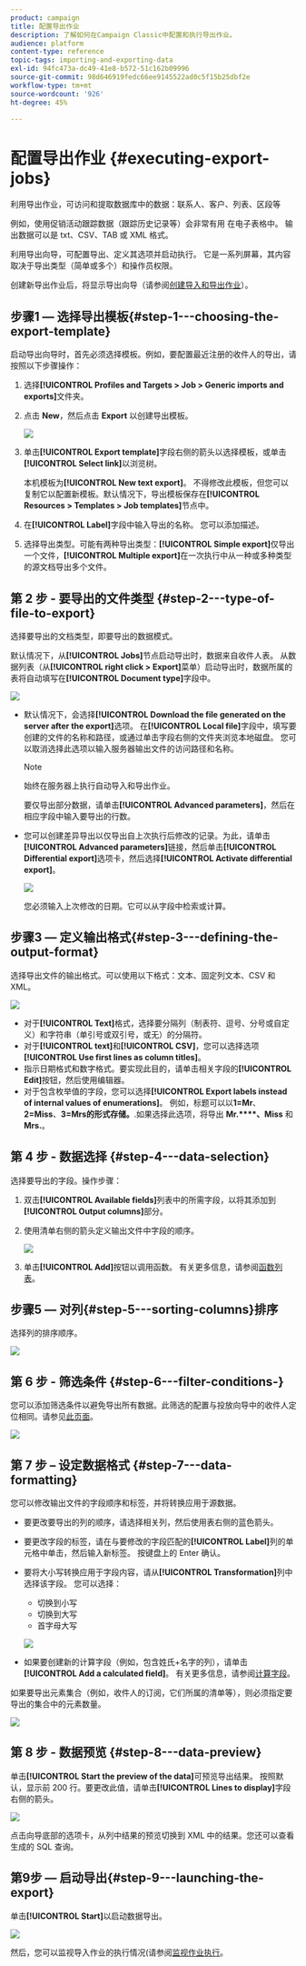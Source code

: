 ```yaml
---
product: campaign
title: 配置导出作业
description: 了解如何在Campaign Classic中配置和执行导出作业。
audience: platform
content-type: reference
topic-tags: importing-and-exporting-data
exl-id: 94fc473a-dc49-41e8-b572-51c162b09996
source-git-commit: 98d646919fedc66ee9145522ad0c5f15b25dbf2e
workflow-type: tm+mt
source-wordcount: '926'
ht-degree: 45%

---
```


# 配置导出作业 {#executing-export-jobs}

利用导出作业，可访问和提取数据库中的数据：联系人、客户、列表、区段等

例如，使用促销活动跟踪数据（跟踪历史记录等）会非常有用 在电子表格中。 输出数据可以是 txt、CSV、TAB 或 XML 格式。

利用导出向导，可配置导出、定义其选项并启动执行。 它是一系列屏幕，其内容取决于导出类型（简单或多个）和操作员权限。

创建新导出作业后，将显示导出向导（请参阅[创建导入和导出作业](../../platform/using/creating-import-export-jobs.md)）。

## 步骤1 — 选择导出模板{#step-1---choosing-the-export-template}

启动导出向导时，首先必须选择模板。例如，要配置最近注册的收件人的导出，请按照以下步骤操作：

1. 选择&#x200B;**[!UICONTROL Profiles and Targets > Job > Generic imports and exports]**&#x200B;文件夹。
1. 点击 **New**，然后点击 **Export** 以创建导出模板。

   ![](assets/s_ncs_user_export_wizard01.png)

1. 单击&#x200B;**[!UICONTROL Export template]**&#x200B;字段右侧的箭头以选择模板，或单击&#x200B;**[!UICONTROL Select link]**&#x200B;以浏览树。

   本机模板为&#x200B;**[!UICONTROL New text export]**。 不得修改此模板，但您可以复制它以配置新模板。默认情况下，导出模板保存在&#x200B;**[!UICONTROL Resources > Templates > Job templates]**&#x200B;节点中。

1. 在&#x200B;**[!UICONTROL Label]**&#x200B;字段中输入导出的名称。 您可以添加描述。
1. 选择导出类型。可能有两种导出类型：**[!UICONTROL Simple export]**&#x200B;仅导出一个文件，**[!UICONTROL Multiple export]**&#x200B;在一次执行中从一种或多种类型的源文档导出多个文件。

## 第 2 步 - 要导出的文件类型 {#step-2---type-of-file-to-export}

选择要导出的文档类型，即要导出的数据模式。

默认情况下，从&#x200B;**[!UICONTROL Jobs]**&#x200B;节点启动导出时，数据来自收件人表。 从数据列表（从&#x200B;**[!UICONTROL right click > Export]**&#x200B;菜单）启动导出时，数据所属的表将自动填写在&#x200B;**[!UICONTROL Document type]**&#x200B;字段中。

![](assets/s_ncs_user_export_wizard02.png)

* 默认情况下，会选择&#x200B;**[!UICONTROL Download the file generated on the server after the export]**&#x200B;选项。 在&#x200B;**[!UICONTROL Local file]**&#x200B;字段中，填写要创建的文件的名称和路径，或通过单击字段右侧的文件夹浏览本地磁盘。 您可以取消选择此选项以输入服务器输出文件的访问路径和名称。

   >[!NOTE]
   >
   >始终在服务器上执行自动导入和导出作业。
   >
   >要仅导出部分数据，请单击&#x200B;**[!UICONTROL Advanced parameters]**，然后在相应字段中输入要导出的行数。

* 您可以创建差异导出以仅导出自上次执行后修改的记录。为此，请单击&#x200B;**[!UICONTROL Advanced parameters]**&#x200B;链接，然后单击&#x200B;**[!UICONTROL Differential export]**&#x200B;选项卡，然后选择&#x200B;**[!UICONTROL Activate differential export]**。

   ![](assets/s_ncs_user_export_wizard02_b.png)

   您必须输入上次修改的日期。它可以从字段中检索或计算。

## 步骤3 — 定义输出格式{#step-3---defining-the-output-format}

选择导出文件的输出格式。可以使用以下格式：文本、固定列文本、CSV 和 XML。

![](assets/s_ncs_user_export_wizard03.png)

* 对于&#x200B;**[!UICONTROL Text]**&#x200B;格式，选择要分隔列（制表符、逗号、分号或自定义）和字符串（单引号或双引号，或无）的分隔符。
* 对于&#x200B;**[!UICONTROL text]**&#x200B;和&#x200B;**[!UICONTROL CSV]**，您可以选择选项&#x200B;**[!UICONTROL Use first lines as column titles]**。
* 指示日期格式和数字格式。要实现此目的，请单击相关字段的&#x200B;**[!UICONTROL Edit]**&#x200B;按钮，然后使用编辑器。
* 对于包含枚举值的字段，您可以选择&#x200B;**[!UICONTROL Export labels instead of internal values of enumerations]**。 例如，标题可以以&#x200B;**1=Mr**、**2=Miss**、**3=Mrs的形式存储。**.如果选择此选项，将导出 **Mr.****、Miss** 和 **Mrs.**。

## 第 4 步 - 数据选择 {#step-4---data-selection}

选择要导出的字段。操作步骤：

1. 双击&#x200B;**[!UICONTROL Available fields]**&#x200B;列表中的所需字段，以将其添加到&#x200B;**[!UICONTROL Output columns]**&#x200B;部分。
1. 使用清单右侧的箭头定义输出文件中字段的顺序。

   ![](assets/s_ncs_user_export_wizard04.png)

1. 单击&#x200B;**[!UICONTROL Add]**&#x200B;按钮以调用函数。 有关更多信息，请参阅[函数列表](../../platform/using/defining-filter-conditions.md#list-of-functions)。

## 步骤5 — 对列{#step-5---sorting-columns}排序

选择列的排序顺序。

![](assets/s_ncs_user_export_wizard05.png)

## 第 6 步 - 筛选条件 {#step-6---filter-conditions-}

您可以添加筛选条件以避免导出所有数据。此筛选的配置与投放向导中的收件人定位相同。请参见[此页面](../../delivery/using/steps-defining-the-target-population.md)。

![](assets/s_ncs_user_export_wizard05_b.png)

## 第 7 步 – 设定数据格式 {#step-7---data-formatting}

您可以修改输出文件的字段顺序和标签，并将转换应用于源数据。

* 要更改要导出的列的顺序，请选择相关列，然后使用表右侧的蓝色箭头。
* 要更改字段的标签，请在与要修改的字段匹配的&#x200B;**[!UICONTROL Label]**&#x200B;列的单元格中单击，然后输入新标签。 按键盘上的 Enter 确认。
* 要将大小写转换应用于字段内容，请从&#x200B;**[!UICONTROL Transformation]**&#x200B;列中选择该字段。 您可以选择：

   * 切换到小写
   * 切换到大写
   * 首字母大写

   ![](assets/s_ncs_user_export_wizard06.png)

* 如果要创建新的计算字段（例如，包含姓氏+名字的列），请单击&#x200B;**[!UICONTROL Add a calculated field]**。 有关更多信息，请参阅[计算字段](../../platform/using/executing-import-jobs.md#calculated-fields)。

如果要导出元素集合（例如，收件人的订阅，它们所属的清单等），则必须指定要导出的集合中的元素数量。

![](assets/s_ncs_user_export_wizard06_c.png)

## 第 8 步 - 数据预览 {#step-8---data-preview}

单击&#x200B;**[!UICONTROL Start the preview of the data]**&#x200B;可预览导出结果。 按照默认，显示前 200 行。要更改此值，请单击&#x200B;**[!UICONTROL Lines to display]**&#x200B;字段右侧的箭头。

![](assets/s_ncs_user_export_wizard07.png)

点击向导底部的选项卡，从列中结果的预览切换到 XML 中的结果。您还可以查看生成的 SQL 查询。

## 第9步 — 启动导出{#step-9---launching-the-export}

单击&#x200B;**[!UICONTROL Start]**&#x200B;以启动数据导出。

![](assets/s_ncs_user_export_wizard08.png)

然后，您可以监视导入作业的执行情况(请参阅[监视作业执行](../../platform/using/monitoring-jobs-execution.md)。
